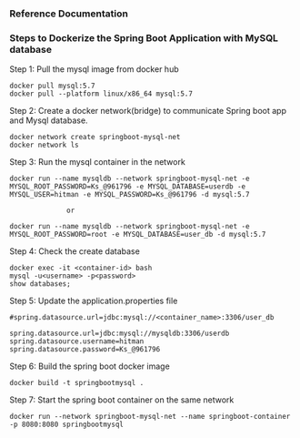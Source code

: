 ### Reference Documentation

### Steps to Dockerize the Spring Boot Application with MySQL database 

Step 1: 
Pull the mysql image from docker hub

	docker pull mysql:5.7
	docker pull --platform linux/x86_64 mysql:5.7
	
Step 2:
Create a docker network(bridge) to communicate Spring boot app and Mysql database.

	docker network create springboot-mysql-net
	docker network ls
	
Step 3:
Run the mysql container in the network

	docker run --name mysqldb --network springboot-mysql-net -e MYSQL_ROOT_PASSWORD=Ks_@961796 -e MYSQL_DATABASE=userdb -e MYSQL_USER=hitman -e MYSQL_PASSWORD=Ks_@961796 -d mysql:5.7
	
	              or
	              
	docker run --name mysqldb --network springboot-mysql-net -e MYSQL_ROOT_PASSWORD=root -e MYSQL_DATABASE=user_db -d mysql:5.7
	              
Step 4:
Check the create database

	docker exec -it <container-id> bash 
	mysql -u<username> -p<password> 
	show databases;
	
Step 5:
Update the application.properties file
	
	#spring.datasource.url=jdbc:mysql://<container_name>:3306/user_db
	
	spring.datasource.url=jdbc:mysql://mysqldb:3306/userdb
	spring.datasource.username=hitman
	spring.datasource.password=Ks_@961796

Step 6:
Build the spring boot docker image

	docker build -t springbootmysql .
	
Step 7:
Start the spring boot container on the same network

	docker run --network springboot-mysql-net --name springboot-container -p 8080:8080 springbootmysql
	


